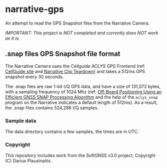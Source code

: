 # narrative-gps
An attempt to read the GPS Snapshot files from the Narrative Camera.

*IMPORTANT: This project is NOT completed and currently does NOT work as it is.*

## .snap files GPS Snapshot file format

The Narrative Camera uses the Cellguide ACLYS GPS Frontend (ref: [CellGuide site](http://www.cell-guide.com) and [Narrative Clip Teardown](https://learn.adafruit.com/narrative-clip-teardown/inside-the-narrative-clip)) and takes a 512ms GPS snapshot every 30 seconds.

The .snap files are raw 1-bit I/Q GPS data, and have a size of 131,072 bytes, with a sampling frequency of 1024 Mhz (ref: [Off-Board Positioning Using an Efficient GNSS SNAP Processing Algorithm](http://www.cell-guide.com/images/stories/pdf/off-board%20positioning%20using%20an%20efficient%20gnss%20snap%20processing%20algorithm_ion%202010.pdf) and the help of the `aclys_snap` program on the Narrative indicates a default length of 512ms).
As a result, the .snap files contains 524,288 I/Q samples.

### Sample data

The data directory contains a few samples, the times are in UTC.

### Copyright

This repository includes work from the SoftGNSS v3.0 project, Copyright (C) Darius Plausinaitis.
